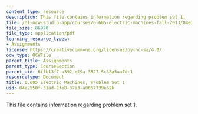 ```yaml
---
content_type: resource
description: This file contains information regarding problem set 1.
file: /ol-ocw-studio-app/courses/6-685-electric-machines-fall-2013/84e2550f31ad2fe837a3a0657739e62b_MIT6_685F13_ps01.pdf
file_size: 86970
file_type: application/pdf
learning_resource_types:
- Assignments
license: https://creativecommons.org/licenses/by-nc-sa/4.0/
ocw_type: OCWFile
parent_title: Assignments
parent_type: CourseSection
parent_uid: 6ffb13f7-a392-e19a-3527-5c38a5aa7dc1
resourcetype: Document
title: 6.685 Electric Machines, Problem Set 1
uid: 84e2550f-31ad-2fe8-37a3-a0657739e62b
---
```

This file contains information regarding problem set 1.